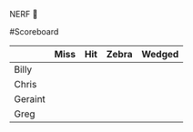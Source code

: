 
NERF 🔫

#Scoreboard

|         | Miss | Hit | Zebra | Wedged |
|---------|------|-----|-------|--------|
| Billy   |      |     |       |        |
| Chris   |      |     |       |        |
| Geraint |      |     |       |        |
| Greg    |      |     |       |        |
